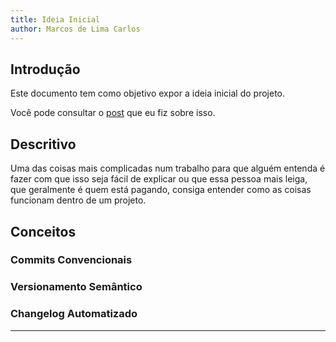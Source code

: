 ```yaml
---
title: Ideia Inicial
author: Marcos de Lima Carlos
---
```


## Introdução 

Este documento tem como objetivo expor a ideia inicial do projeto. 

Você pode consultar o [post](https://projetosdesoftware.com.br/blog/proposta-padrao-projetos-i) que eu fiz sobre isso. 

## Descritivo 

Uma das coisas mais complicadas num trabalho para que alguém entenda é fazer com que isso seja fácil de explicar ou que essa pessoa mais leiga, que geralmente é quem está pagando, consiga entender como as coisas funcionam dentro de um projeto. 


## Conceitos

[Marcos]: # '//TODO: a fazer' 

### Commits Convencionais

### Versionamento Semântico

### Changelog Automatizado

---


